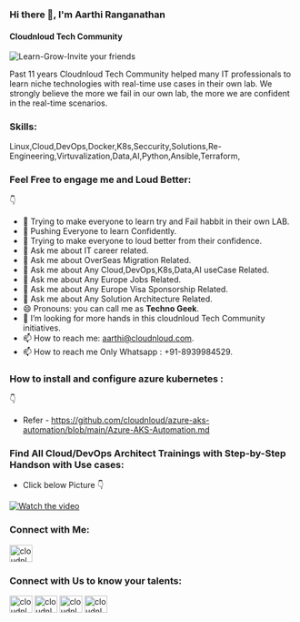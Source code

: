 ### Hi there 👋, I'm Aarthi Ranganathan

#### Cloudnloud Tech Community


![Learn-Grow-Invite your friends](https://github.com/cloudnloud/Rockylinux/blob/main/Cloudnloud-Community-banner.png)

Past 11 years Cloudnloud Tech Community helped many IT professionals to learn niche technologies with real-time use cases in their own lab. We strongly believe the more we fail in our own lab, the more we are confident in the real-time scenarios.

### Skills: 

Linux,Cloud,DevOps,Docker,K8s,Seccurity,Solutions,Re-Engineering,Virtuvalization,Data,AI,Python,Ansible,Terraform,

### Feel Free to engage me and Loud Better:
👇
- 🔭 Trying to make everyone to learn try and Fail habbit in their own LAB. 
- 💪 Pushing Everyone to learn Confidently. 
- 👯 Trying to make everyone to loud better from their confidence. 
- 💬 Ask me about IT career related.
- 💬 Ask me about OverSeas Migration Related.
- 💬 Ask me about Any Cloud,DevOps,K8s,Data,AI useCase Related.
- 💬 Ask me about Any Europe Jobs Related. 
- 💬 Ask me about Any Europe Visa Sponsorship Related.
- 💬 Ask me about Any Solution Architecture Related.
- 😄 Pronouns: you can call me as **Techno Geek**.
- 🙏 I’m looking for more hands in this cloudnloud Tech Community initiatives.
- 📫 How to reach me: aarthi@cloudnloud.com.
- 📫 How to reach me Only Whatsapp : +91-8939984529.

### How to install and configure azure kubernetes :
👇
  * Refer -  https://github.com/cloudnloud/azure-aks-automation/blob/main/Azure-AKS-Automation.md

  

### Find All Cloud/DevOps Architect Trainings with Step-by-Step Handson with Use cases:
- Click below Picture 👇

[![Watch the video](https://github.com/cloudnloud/Rockylinux/blob/main/Cloudnloud-Free-Trainings.png)](https://www.youtube.com/channel/cloudnloud)

<h3 align="left">Connect with Me:</h3>
<a href="https://www.linkedin.com/in/architectaarthi/" target="blank"><img align="center" src="https://raw.githubusercontent.com/rahuldkjain/github-profile-readme-generator/master/src/images/icons/Social/linked-in-alt.svg" alt="cloudnloud" height="30" width="40" /></a>


<h3 align="left">Connect with Us to know your talents:</h3>
<p align="left">
<a href="https://www.youtube.com/c/cloudnloud" target="blank"><img align="center" src="https://raw.githubusercontent.com/rahuldkjain/github-profile-readme-generator/master/src/images/icons/Social/youtube.svg" alt="cloudnloud" height="30" width="40" /></a>
<a href="https://www.linkedin.com/company/80359681/admin/" target="blank"><img align="center" src="https://raw.githubusercontent.com/rahuldkjain/github-profile-readme-generator/master/src/images/icons/Social/linked-in-alt.svg" alt="cloudnloud" height="30" width="40" /></a>
<a href="https://fb.com/cloudnloudtech" target="blank"><img align="center" src="https://raw.githubusercontent.com/rahuldkjain/github-profile-readme-generator/master/src/images/icons/Social/facebook.svg" alt="cloudnloudtech" height="30" width="40" /></a>
<a href="https://twitter.com/cloudnloud" target="blank"><img align="center" src="https://raw.githubusercontent.com/rahuldkjain/github-profile-readme-generator/master/src/images/icons/Social/twitter.svg" alt="cloudnloud" height="30" width="40" /></a>
</p>
